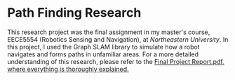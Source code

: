 ﻿# Path Finding Research

This research project was the final assignment in my master's course, EECE5554 (Robotics Sensing and Navigation), at *Northeastern University*. In this project, I used the Graph SLAM library to simulate how a robot navigates and forms paths in unfamiliar areas. For a more detailed understanding of this research, please refer to the <ins>Final Project Report.pdf<ins>, where everything is thoroughly explained.
